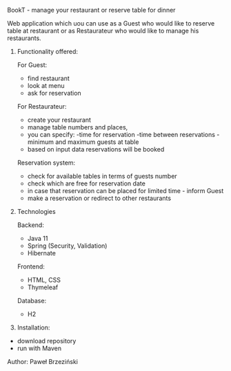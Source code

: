 BookT - manage your restaurant or reserve table for dinner

Web application which uou can use as a Guest who would like to reserve table at restaurant or as Restaurateur who would like to manage his restaurants.

1. Functionality offered:

    For Guest:
    - find restaurant
    - look at menu
    - ask for reservation

    For Restaurateur:
    - create your restaurant
    - manage table numbers and places,
    - you can specify:
      -time for reservation
      -time between reservations
      -minimum and maximum guests at table
    - based on input data reservations will be booked

    Reservation system:
    - check for available tables in terms of guests number
    - check which are free for reservation date
    - in case that reservation can be placed for limited time - inform Guest
    - make a reservation or redirect to other restaurants

2. Technologies

    Backend:
    - Java 11
    - Spring (Security, Validation)
    - Hibernate
  
   Frontend:
    - HTML, CSS
    - Thymeleaf
   
    Database:
    - H2
  
3. Installation:

  - download repository
  - run with Maven

Author: Paweł Brzeziński
